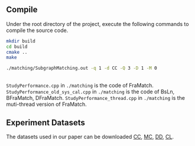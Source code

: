 ## Compile
Under the root directory of the project, execute the following commands to compile the source code.

```zsh
mkdir build
cd build
cmake ..
make
```

```zsh
./matching/SubgraphMatching.out -q 1 -d CC -Q 3 -D 1 -M 0    
```

##
`StudyPerformance.cpp` in `./matching` is the code of FraMatch.
`StudyPerformance_old_sys_cal.cpp` in `./matching` is the code of BsLn, BFraMatch, DFraMatch.
`StudyPerformance_thread.cpp` in `./matching` is the muti-thread version of FraMatch.

## Experiment Datasets
The datasets used in our paper can be downloaded [CC](https://networkrepository.com/MSRC-21C.php), [MC](https://networkrepository.com/MSRC-21.php), [DD](https://networkrepository.com/DD.php), [CL](https://networkrepository.com/CL-10M-1d8-L5.php).
